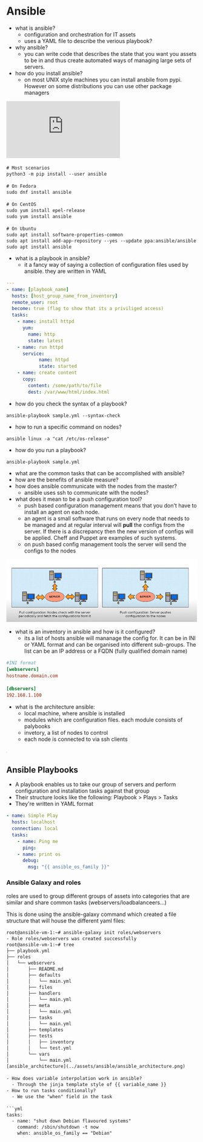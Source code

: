 # Ansible

- what is ansible?
  - configuration and orchestration for IT assets
  - uses a YAML file to describe the verious playbook?
- why ansible?
  - you can write code that describes the state that you want you assets to be in and thus create automated ways of managing
  large sets of servers.
- how do you install ansible?
  - on most UNIX style machines you can install ansbile from pypi. However on some distributions you can use other package
  managers

![Ansible Official Docs](https://docs.ansible.com/ansible/latest/index.html)

```shell
# Most scenarios
python3 -m pip install --user ansible

# On Fedora
sudo dnf install ansible 

# On CentOS
sudo yum install epel-release
sudo yum install ansible

# On Ubuntu
sudo apt install software-properties-common
sudo apt install add-app-repository --yes --update ppa:ansible/ansible
sudo apt install ansible
```

- what is a playbook in ansible?
  - it a fancy way of saying a collection of configuration files used by ansible. they are written in YAML

```YAML
---
- name: [playbook_name]
  hosts: [host_group_name_from_inventory]
  remote_user: root
  become: true (flag to show that its a priviliged access)
  tasks:
    - name: install httpd
      yum:
        name: http
        state: latest
    - name: run httpd
      service:
            name: httpd
            state: started
    - name: create content
      copy:
        content: /some/path/to/file
        dest: /var/www/html/index.html 
```

- how do you check the syntax of a playbook?

```shell
ansible-playbook sample.yml --syntax-check
```

- how to run a specific command on nodes?

```shell
ansible linux -a "cat /etc/os-release"
```

- how do you run a playbook?

```shell
ansible-playbook sample.yml
```

- what are the common tasks that can be accomplished with ansible?
- how are the benefits of ansible measure?
- how does ansible communicate with the nodes from the master?
  - ansible uses ssh to communicate with the nodes?
- what does it mean to be a push configuration tool?
  - push based configuration management means that you don't have to install an agent on each node.
  - an agent is a small software that runs on every node that needs to be managed and at regular interval will **pull**
  the configs from the server. If there is a discrepancy then the new version of configs will be applied. Cheff and Puppet
  are examples of such systems.
  - on push based config management tools the server will send the configs to the nodes

![pull_vs_push](../assets/ansible/pull_vs_push.png)

- what is an inventory in ansible and how is it configured?
  - its a list of hosts ansible will mananage the config for. It can be in INI or YAML format and can be organised into
  different sub-groups. The list can be an IP address or a FQDN (fully qualified domain name)

```INI
#INI format
[webservers]
hostname.domain.com

[dbservers]
192.168.1.100
```

- what is the architecture ansible:
  - local machine, where ansible is installed
  - modules which are configuration files. each module consists of palybooks
  - invetory, a list of nodes to control
  - each node is connected to via ssh clients

![ansible_architecture](../assets/ansible/ansible_architecture.png)

## Ansible Playbooks

- A playbook enables us to take our group of servers and perform configuration and installation tasks against that group
- Their structure looks like the following: Playbook > Plays > Tasks
- They're written in YAML format

```yaml
- name: Simple Play
  hosts: localhost
  connection: local
  tasks:
    - name: Ping me
      ping:
    - name: print os
      debug:
        msg: "{{ ansible_os_family }}"
```

### Ansible Galaxy and roles

roles are used to group different groups of assets into categories that are similar and share common tasks (webservers/loadbalanceers...)

This is done using the ansible-galaxy command which created a file structure that will house the different yaml files:

```shell
root@ansible-vm-1:~# ansible-galaxy init roles/webservers
- Role roles/webservers was created successfully
root@ansible-vm-1:~# tree
├── playbook.yml
├── roles
│   └── webservers
│       ├── README.md
│       ├── defaults
│       │   └── main.yml
│       ├── files
│       ├── handlers
│       │   └── main.yml
│       ├── meta
│       │   └── main.yml
│       ├── tasks
│       │   └── main.yml
│       ├── templates
│       ├── tests
│       │   ├── inventory
│       │   └── test.yml
│       └── vars
│           └── main.yml
[ansible_architecture](../assets/ansible/ansible_architecture.png)

- How does variable interpolation work in ansible?
  - Through the jinja template style of {{ variable_name }}
- How to run tasks conditionally?
  - We use the "when" field in the task

```yml
tasks:
  - name: "shut down Debian flavoured systems"
    command: /sbin/shutdown -t now
    when: ansible_os_family == "Debian"
```
